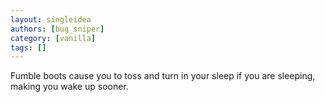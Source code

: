 ```yaml
---
layout: singleidea
authors: [bug_sniper]
category: [vanilla]
tags: []
---
```

Fumble boots cause you to toss and turn in your sleep if you are sleeping, making you wake up sooner.
